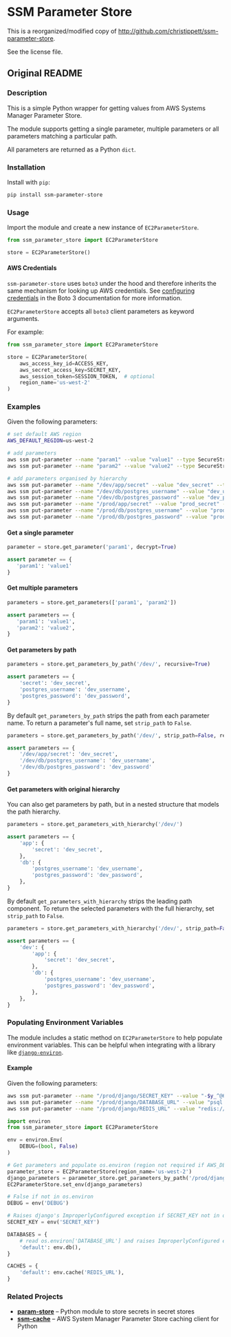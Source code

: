 # SSM Parameter Store

This is a reorganized/modified copy of http://github.com/christippett/ssm-parameter-store.

See the license file.


## Original README

### Description

This is a simple Python wrapper for getting values from AWS Systems Manager
Parameter Store.

The module supports getting a single parameter, multiple parameters or all parameters matching a particular path.

All parameters are returned as a Python `dict`.

### Installation


Install with `pip`:

``` bash
pip install ssm-parameter-store
```

### Usage

Import the module and create a new instance of `EC2ParameterStore`.

```python
from ssm_parameter_store import EC2ParameterStore

store = EC2ParameterStore()
```

#### AWS Credentials


`ssm-parameter-store` uses `boto3` under the hood and therefore inherits
the same mechanism for looking up AWS credentials. See [configuring
credentials](https://boto3.readthedocs.io/en/latest/guide/configuration.html#configuring-credentials)
in the Boto 3 documentation for more information.

`EC2ParameterStore` accepts all `boto3` client parameters as keyword arguments.

For example:

``` python
from ssm_parameter_store import EC2ParameterStore

store = EC2ParameterStore(
    aws_access_key_id=ACCESS_KEY,
    aws_secret_access_key=SECRET_KEY,
    aws_session_token=SESSION_TOKEN,  # optional
    region_name='us-west-2'
)
```

### Examples

Given the following parameters:

``` bash
# set default AWS region
AWS_DEFAULT_REGION=us-west-2

# add parameters
aws ssm put-parameter --name "param1" --value "value1" --type SecureString
aws ssm put-parameter --name "param2" --value "value2" --type SecureString

# add parameters organised by hierarchy
aws ssm put-parameter --name "/dev/app/secret" --value "dev_secret" --type SecureString
aws ssm put-parameter --name "/dev/db/postgres_username" --value "dev_username" --type SecureString
aws ssm put-parameter --name "/dev/db/postgres_password" --value "dev_password" --type SecureString
aws ssm put-parameter --name "/prod/app/secret" --value "prod_secret" --type SecureString
aws ssm put-parameter --name "/prod/db/postgres_username" --value "prod_username" --type SecureString
aws ssm put-parameter --name "/prod/db/postgres_password" --value "prod_password" --type SecureString
```


#### Get a single parameter


``` python
parameter = store.get_parameter('param1', decrypt=True)

assert parameter == {
   'param1': 'value1'
}
```

#### Get multiple parameters


``` python
parameters = store.get_parameters(['param1', 'param2'])

assert parameters == {
   'param1': 'value1',
   'param2': 'value2',
}
```

#### Get parameters by path

``` python
parameters = store.get_parameters_by_path('/dev/', recursive=True)

assert parameters == {
    'secret': 'dev_secret',
    'postgres_username': 'dev_username',
    'postgres_password': 'dev_password',
}
```

By default `get_parameters_by_path` strips the path from each parameter name. To return a parameter's full name, set `strip_path` to `False`.

``` python
parameters = store.get_parameters_by_path('/dev/', strip_path=False, recursive=True)

assert parameters == {
    '/dev/app/secret': 'dev_secret',
    '/dev/db/postgres_username': 'dev_username',
    '/dev/db/postgres_password': 'dev_password'
}
```

#### Get parameters with original hierarchy

You can also get parameters by path, but in a nested structure that models the path hierarchy.

``` python
parameters = store.get_parameters_with_hierarchy('/dev/')

assert parameters == {
    'app': {
        'secret': 'dev_secret',
    },
    'db': {
        'postgres_username': 'dev_username',
        'postgres_password': 'dev_password',
    },
}
```

By default `get_parameters_with_hierarchy` strips the leading path component. To return the selected parameters
with the full hierarchy, set `strip_path` to `False`.

``` python
parameters = store.get_parameters_with_hierarchy('/dev/', strip_path=False)

assert parameters == {
    'dev': {
        'app': {
            'secret': 'dev_secret',
        },
        'db': {
            'postgres_username': 'dev_username',
            'postgres_password': 'dev_password',
        },
    },
}
```


### Populating Environment Variables

The module includes a static method on `EC2ParameterStore` to help populate environment variables. This can be helpful when integrating with a library like [`django-environ`](https://github.com/joke2k/django-environ).

#### Example

Given the following parameters:

```bash
aws ssm put-parameter --name "/prod/django/SECRET_KEY" --value "-$y_^@69bm69+z!fawbdf=h_10+zjzfwr8_c=$$&j@-%p$%ct^" --type SecureString
aws ssm put-parameter --name "/prod/django/DATABASE_URL" --value "psql://user:pass@db-prod.xyz123.us-west-2.rds.amazonaws.com:5432/db" --type SecureString
aws ssm put-parameter --name "/prod/django/REDIS_URL" --value "redis://redis-prod.edc1ba.0001.usw2.cache.amazonaws.com:6379" --type SecureString
```

```python
import environ
from ssm_parameter_store import EC2ParameterStore

env = environ.Env(
    DEBUG=(bool, False)
)

# Get parameters and populate os.environ (region not required if AWS_DEFAULT_REGION environment variable set)
parameter_store = EC2ParameterStore(region_name='us-west-2')
django_parameters = parameter_store.get_parameters_by_path('/prod/django/', strip_path=True)
EC2ParameterStore.set_env(django_parameters)

# False if not in os.environ
DEBUG = env('DEBUG')

# Raises django's ImproperlyConfigured exception if SECRET_KEY not in os.environ
SECRET_KEY = env('SECRET_KEY')

DATABASES = {
    # read os.environ['DATABASE_URL'] and raises ImproperlyConfigured exception if not found
    'default': env.db(),
}

CACHES = {
    'default': env.cache('REDIS_URL'),
}
```

### Related Projects

- **[param-store](https://github.com/LabD/python-param-store)** – 
Python module to store secrets in secret stores
- **[ssm-cache](https://github.com/alexcasalboni/ssm-cache-python)** –
AWS System Manager Parameter Store caching client for Python

